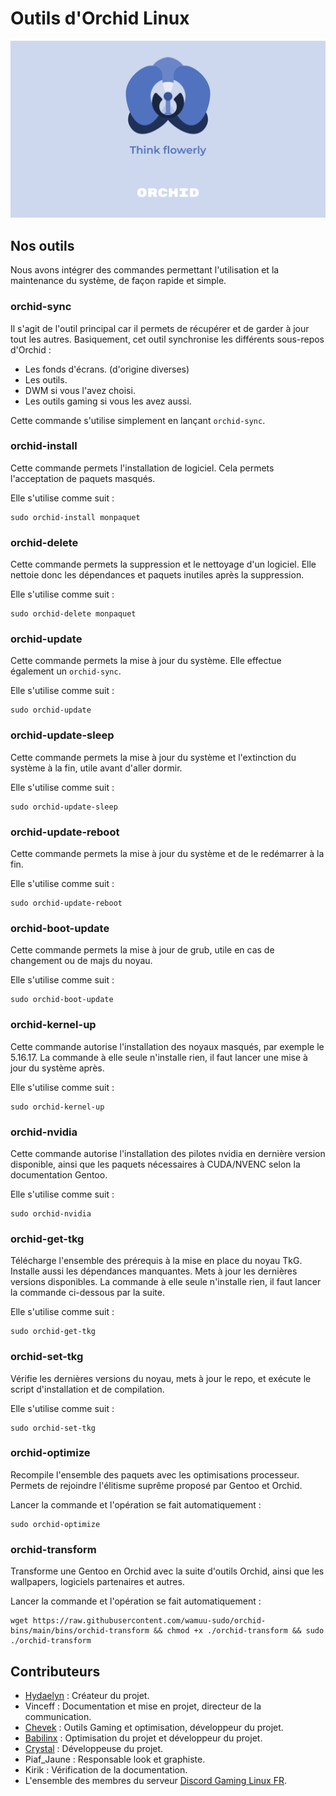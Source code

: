 # Outils d'Orchid Linux


![Orchid Logo](img/Orchid-Think.png)

## Nos outils

Nous avons intégrer des commandes permettant l'utilisation et la maintenance du système, de façon rapide et simple.

### orchid-sync

Il s'agit de l'outil principal car il permets de récupérer et de garder à jour tout les autres.
Basiquement, cet outil synchronise les différents sous-repos d'Orchid :

- Les fonds d'écrans. (d'origine diverses)
- Les outils.
- DWM si vous l'avez choisi.
- Les outils gaming si vous les avez aussi.

Cette commande s'utilise simplement en lançant `orchid-sync`.

### orchid-install

Cette commande permets l'installation de logiciel.
Cela permets l'acceptation de paquets masqués.

Elle s'utilise comme suit :
 ```
sudo orchid-install monpaquet
 ```

### orchid-delete

Cette commande permets la suppression et le nettoyage d'un logiciel.
Elle nettoie donc les dépendances et paquets inutiles après la suppression.

Elle s'utilise comme suit :
 ```
sudo orchid-delete monpaquet
 ```

### orchid-update

Cette commande permets la mise à jour du système. Elle effectue également un `orchid-sync`.

Elle s'utilise comme suit :
 ```
sudo orchid-update
 ```
### orchid-update-sleep

Cette commande permets la mise à jour du système et l'extinction du système à la fin, utile avant d'aller dormir.

Elle s'utilise comme suit :
 ```
sudo orchid-update-sleep
 ```
### orchid-update-reboot

Cette commande permets la mise à jour du système et de le redémarrer à la fin.

Elle s'utilise comme suit :
 ```
sudo orchid-update-reboot
 ```

### orchid-boot-update

Cette commande permets la mise à jour de grub, utile en cas de changement ou de majs du noyau.

Elle s'utilise comme suit :
 ```
sudo orchid-boot-update
 ```


### orchid-kernel-up

Cette commande autorise l'installation des noyaux masqués, par exemple le 5.16.17.
La commande à elle seule n'installe rien, il faut lancer une mise à jour du système après.

Elle s'utilise comme suit :
 ```
sudo orchid-kernel-up
 ```

### orchid-nvidia

Cette commande autorise l'installation des pilotes nvidia en dernière version disponible, ainsi que les paquets nécessaires à CUDA/NVENC selon la documentation Gentoo.

Elle s'utilise comme suit :
 ```
sudo orchid-nvidia
 ```
### orchid-get-tkg

Télécharge l'ensemble des prérequis à la mise en place du noyau TkG. Installe aussi les dépendances manquantes. Mets à jour les dernières versions disponibles.
La commande à elle seule n'installe rien, il faut lancer la commande ci-dessous par la suite.

Elle s'utilise comme suit :
 ```
sudo orchid-get-tkg
 ```

### orchid-set-tkg

Vérifie les dernières versions du noyau, mets à jour le repo, et exécute le script d'installation et de compilation.

Elle s'utilise comme suit :
 ```
sudo orchid-set-tkg
 ```
 
### orchid-optimize

Recompile l'ensemble des paquets avec les optimisations processeur.
Permets de rejoindre l'élitisme suprême proposé par Gentoo et Orchid.

Lancer la commande et l'opération se fait automatiquement :

 ```
 sudo orchid-optimize
 ```

### orchid-transform

Transforme une Gentoo en Orchid avec la suite d'outils Orchid, ainsi que les wallpapers, logiciels partenaires et autres.

Lancer la commande et l'opération se fait automatiquement :

```
wget https://raw.githubusercontent.com/wamuu-sudo/orchid-bins/main/bins/orchid-transform && chmod +x ./orchid-transform && sudo ./orchid-transform
```

## Contributeurs
- [Hydaelyn](https://github.com/wamuu-sudo) : Créateur du projet.
- Vinceff : Documentation et mise en projet, directeur de la communication.
- [Chevek](https://github.com/chevek) : Outils Gaming et optimisation, développeur du projet.
- [Babilinx](https://github.com/babilinx) : Optimisation du projet et développeur du projet.
- [Crystal](https://crystal-td.github.io) : Développeuse du projet.
- Piaf_Jaune : Responsable look et graphiste.
- Kirik : Vérification de la documentation.
- L'ensemble des membres du serveur [Discord Gaming Linux FR](https://discord.gg/KAzznM4Fnb).
